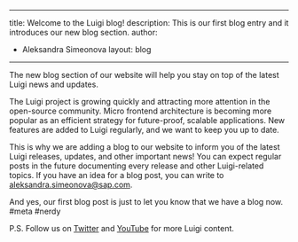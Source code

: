 
---
title: Welcome to the Luigi blog!
description: This is our first blog entry and it introduces our new blog section.
author:
  - Aleksandra Simeonova
layout: blog
---

The new blog section of our website will help you stay on top of the latest Luigi news and updates.
<!-- Excerpt -->

The Luigi project is growing quickly and attracting more attention in the open-source community. Micro frontend architecture is becoming more popular as an efficient strategy for future-proof, scalable applications. New features are added to Luigi regularly, and we want to keep you up to date.

This is why we are adding a blog to our website to inform you of the latest Luigi releases, updates, and other important news! You can expect regular posts in the future documenting every release and other Luigi-related topics. If you have an idea for a blog post, you can write to aleksandra.simeonova@sap.com.

And yes, our first blog post is just to let you know that we have a blog now. #meta #nerdy

P.S. Follow us on [Twitter](https://twitter.com/luigiprojectio?lang=en) and [YouTube](https://www.youtube.com/channel/UC5WsYsHapDlg2K3iXS4n4AQ) for more Luigi content.